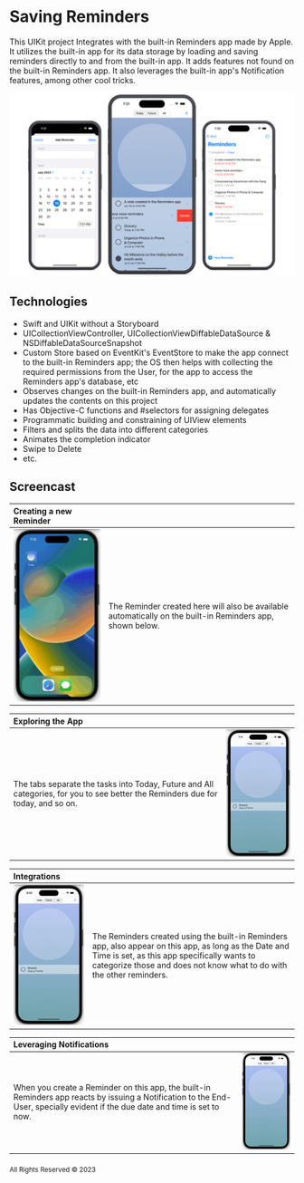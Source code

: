 # Saving Reminders

This UIKit project Integrates with the built-in Reminders app made by Apple. It utilizes the built-in app for its data storage by loading and saving reminders directly to and from the built-in app. It adds features not found on the built-in Reminders app. It also leverages the built-in app's Notification features, among other cool tricks.

![](/assets/images/summary.png)

## Technologies
- Swift and UIKit without a Storyboard
- UICollectionViewController, UICollectionViewDiffableDataSource & NSDiffableDataSourceSnapshot
- Custom Store based on EventKit's EventStore to make the app connect to the built-in Reminders app; the OS then helps with collecting the required permissions from the User, for the app to access the Reminders app's database, etc
- Observes changes on the built-in Reminders app, and automatically updates the contents on this project
- Has Objective-C functions and #selectors for assigning delegates
- Programmatic building and constraining of UIView elements
- Filters and splits the data into different categories
- Animates the completion indicator
- Swipe to Delete
- etc.

## Screencast

| **Creating a new Reminder** | |
| :--- | --- |
| <img src="/assets/images/create_reminder.gif" width="300px"> | The Reminder created here will also be available automatically on the built-in Reminders app, shown below. |

| **Exploring the App** | |
| :--- | --- |
| The tabs separate the tasks into Today, Future and All categories, for you to see better the Reminders due for today, and so on. | <img src="/assets/images/explore_app.gif" width="300px"> |

| **Integrations** | |
| :--- | --- |
| <img src="/assets/images/reminders_app_integrations.gif" width="300px"> | The Reminders created using the built-in Reminders app, also appear on this app, as long as the Date and Time is set, as this app specifically wants to categorize those and does not know what to do with the other reminders. |

| **Leveraging Notifications** | |
| :--- | --- |
| When you create a Reminder on this app, the built-in Reminders app reacts by issuing a Notification to the End-User, specially evident if the due date and time is set to now. | <img src="/assets/images/leverage_notifications.gif" width="300px"> |

<sub>All Rights Reserved ©️ 2023</sub>